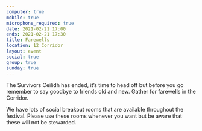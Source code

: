 ```yaml
---
computer: true
mobile: true
microphone_required: true
date: 2021-02-21 17:00
ends: 2021-02-21 17:30
title: Farewells
location: 12 Corridor
layout: event
social: true
group: true
sunday: true
---
```

The Survivors Ceilidh has ended, it’s time to head off but before you go remember to say goodbye to friends old and new. Gather for farewells in the Corridor. 

We have lots of social breakout rooms that are available throughout the festival. Please use these rooms whenever you want but be aware that these will not be stewarded. 
